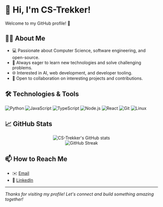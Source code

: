 # 👋 Hi, I'm CS-Trekker!

Welcome to my GitHub profile! 🚀

## 👨‍💻 About Me

- 💻 Passionate about Computer Science, software engineering, and open-source.
- 🧠 Always eager to learn new technologies and solve challenging problems.
- 🌐 Interested in AI, web development, and developer tooling.
- 🤝 Open to collaboration on interesting projects and contributions.

## 🛠️ Technologies & Tools

![Python](https://img.shields.io/badge/Python-3776AB?style=flat&logo=python&logoColor=white)
![JavaScript](https://img.shields.io/badge/JavaScript-F7DF1E?style=flat&logo=javascript&logoColor=black)
![TypeScript](https://img.shields.io/badge/TypeScript-3178C6?style=flat&logo=typescript&logoColor=white)
![Node.js](https://img.shields.io/badge/Node.js-339933?style=flat&logo=node.js&logoColor=white)
![React](https://img.shields.io/badge/React-20232A?style=flat&logo=react&logoColor=61DAFB)
![Git](https://img.shields.io/badge/Git-F05032?style=flat&logo=git&logoColor=white)
![Linux](https://img.shields.io/badge/Linux-FCC624?style=flat&logo=linux&logoColor=black)

## 📈 GitHub Stats

<p align="center">
  <img src="https://github-readme-stats.vercel.app/api?username=CS-Trekker&show_icons=true&theme=github_dark" alt="CS-Trekker's GitHub stats" />
  <br/>
  <img src="https://github-readme-streak-stats.herokuapp.com?user=CS-Trekker&theme=github-dark" alt="GitHub Streak" />
</p>

## 📫 How to Reach Me

- ✉️ [Email](2400016629hh@gmail.com)
- 💼 [LinkedIn](www.linkedin.com/in/豪-胡-2493b2355)

---

_Thanks for visiting my profile! Let's connect and build something amazing together!_
